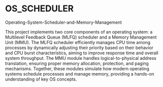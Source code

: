 # OS_SCHEDULER
Operating-System-Scheduler-and-Memory-Management

This project implements two core components of an operating system: a Multilevel Feedback Queue (MLFQ) scheduler and a Memory Management Unit (MMU). The MLFQ scheduler efficiently manages CPU time among processes by dynamically adjusting their priority based on their behavior and CPU burst characteristics, aiming to improve response time and overall system throughput. The MMU module handles logical-to-physical address translation, ensuring proper memory allocation, protection, and paging mechanisms. Together, these modules simulate how modern operating systems schedule processes and manage memory, providing a hands-on understanding of key OS concepts.
